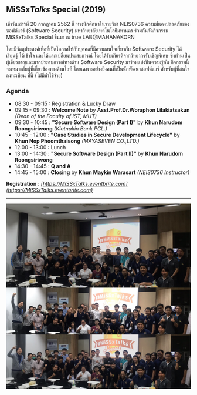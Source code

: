 ## **MiSSx***Talks* **Special** (2019)

เช้าวันเสาร์ที่ 20 กรกฎาคม 2562 นี้ ทางนักศึกษาในรายวิชา NEIS0736 ความมั่นคงปลอดภัยของซอฟต์แวร์ (Software Security) มหาวิทยาลัยเทคโนโลยีมหานคร ร่วมกันจัดกิจกรรม MiSSxTalks Special ขึ้นมา ณ true LAB@MAHANAKORN 

โดยมีวัตถุประสงค์เพื่อที่เปิดโอกาสให้กับบุคคลที่มีความสนใจเกี่ยวกับ Software Security ได้เรียนรู้ ได้เข้าใจ และได้แลกเปลี่ยนประสบการณ์ โดยได้รับเกียรติจากวิทยากรรับเชิญพิเศษ ซึ่งท่านเป็นผู้เชี่ยวชาญและมากประสบการณ์ทางด้าน Software Security มาร่วมแบ่งปันความรู้กัน กิจกรรมนี้จะเหมาะกับผู้ที่เกี่ยวข้องทางด้านไอที โดยเฉพาะอย่างยิ่งคนที่เป็นนักพัฒนาซอฟต์แวร์ สำหรับผู้ที่สนใจลงทะเบียน ที่นี้ (ไม่มีค่าใช้จ่าย)

### Agenda

* 08:30 - 09:15 : Registration & Lucky Draw
* 09:15 - 09:30 : **Welcome Note** by **Asst.Prof.Dr.Woraphon Lilakiatsakun** *(Dean of the Faculty of IST, MUT)*
* 09:30 - 10:45 : **"Secure Software Design (Part I)"** by **Khun Narudom Roongsiriwong** *(Kiatnakin Bank PCL.)*
* 10:45 - 12:00 : **"Case Studies in Secure Development Lifecycle"** by **Khun Nop Phoomthaisong** *(MAYASEVEN CO.,LTD.)*
* 12:00 - 13:00 : Lunch
* 13:00 - 14:30 : **"Secure Software Design (Part II)"** by **Khun Narudom Roongsiriwong**
* 14:30 - 14:45 : **Q and A**
* 14:45 - 15:00 : **Closing** by **Khun Maykin Warasart** *(NEIS0736 Instructor)*

**Registration** : *[https://MiSSxTalks.eventbrite.com](https://MiSSxTalks.eventbrite.com)*

---

![](MiSSxTalks/GroupPhoto.jpg "#MiSSxTalks Special 2019")